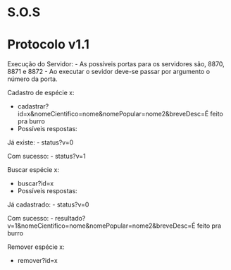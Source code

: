 S.O.S
=====

Protocolo v1.1
=====

Execução do Servidor:
	- As possíveis portas para os servidores são, 8870, 8871 e 8872
	- Ao executar o sevidor deve-se passar por argumento o número da porta.

Cadastro de espécie x: 
  - cadastrar?id=x&nomeCientifico=nome&nomePopular=nome2&breveDesc=É feito pra burro
  - Possíveis respostas:

Já existe:
    - status?v=0

Com sucesso:
    - status?v=1

Buscar espécie x:
  - buscar?id=x
  - Possíveis respostas:

Já cadastrado:
    - status?v=0

Com sucesso:
    - resultado?v=1&nomeCientifico=nome&nomePopular=nome2&breveDesc=É feito pra burro

Remover espécie x:
  - remover?id=x
